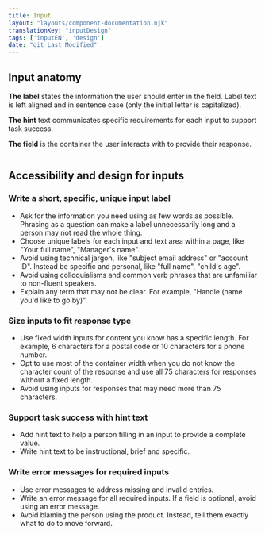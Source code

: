 ```yaml
---
title: Input
layout: "layouts/component-documentation.njk"
translationKey: "inputDesign"
tags: ['inputEN', 'design']
date: "git Last Modified"
---
```


## Input anatomy

**The label** states the information the user should enter in the field. Label text is left aligned and in sentence case (only the initial letter is capitalized).

**The hint** text communicates specific requirements for each input to support task success.

**The field** is the container the user interacts with to provide their response.

<img class="b-sm b-gray p-400" src="/images/en/anatomy/gcds-input-anatomy.svg" alt=""/>

## Accessibility and design for inputs

### Write a short, specific, unique input label

- Ask for the information you need using as few words as possible. Phrasing as a question can make a label unnecessarily long and a person may not read the whole thing.
- Choose unique labels for each input and text area within a page, like "Your full name", "Manager's name".
- Avoid using technical jargon, like "subject email address" or "account ID". Instead be specific and personal, like "full name", "child's age".
- Avoid using colloquialisms and common verb phrases that are unfamiliar to non-fluent speakers.
- Explain any term that may not be clear. For example, "Handle (name you'd like to go by)".

### Size inputs to fit response type

- Use fixed width inputs for content you know has a specific length. For example, 6 characters for a postal code or 10 characters for a phone number.
- Opt to use most of the container width when you do not know the character count of the response and use all 75 characters for responses without a fixed length.
- Avoid using inputs for responses that may need more than 75 characters.

### Support task success with hint text

- Add hint text to help a person filling in an input to provide a complete value.
- Write hint text to be instructional, brief and specific.

### Write error messages for required inputs

- Use error messages to address missing and invalid entries.
- Write an error message for all required inputs. If a field is optional, avoid using an error message.
- Avoid blaming the person using the product. Instead, tell them exactly what to do to move forward.
